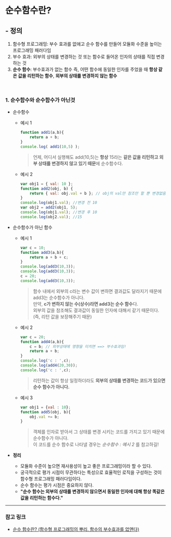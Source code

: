 <!-- 2021.01.19 -->

# 순수함수란?

## - 정의

1. 함수형 프로그래밍: 부수 효과를 없애고 순수 함수를 만들어 모듈화 수준을 높이는 프로그래밍 패러다임
2. 부수 효과: 외부의 상태를 변경하는 것 또는 함수로 들어온 인자의 상태를 직접 변경하는 것
3. **순수 함수**: 부수효과가 없는 함수 즉, 어떤 함수에 동일한 인자를 주었을 때 **항상 같은 값을 리턴하는 함수**, **외부의 상태를 변경하지 않는 함수**            

</br>

### 1. 순수함수와 순수함수가 아닌것
* 순수함수
    * 예시 1
        ```js
        function add1(a,b){
            return a + b;
        }
        console.log( add1(10,5) );
        ```          
        > 언제, 어디서 실행해도 add(10,5)는 **항상** 15라는 **같은 값을 리턴하고 외부 상태를 변경하지 않고 있기 때문**에 순수함수다.

    * 예시 2
        ```js
        var obj1 = { val: 10 };
        function add2(obj, b) {
            return { val: obj.val + b }; // obj의 val만 참조만 할 뿐 변경없음.
        }
        console.log(obj1.val); //변경 전 10
        var obj2 = add2(obj1, 5);
        console.log(obj1.val); //변경 후 10
        console.log(obj2.val); //15
        ```

* 순수함수가 아닌 함수
    * 예시 1
        ```js
        var c = 10;
        function add3(a,b){
            return a + b + c;
        }
        console.log(add3(10,3));
        console.log(add3(10,3));
        c = 20;
        console.log(add3(10,3));
        ```        
        > 함수 내에서 외부의 c라는 변수 값이 변하면 결과값도 달라지기 때문에 add3는 순수함수가 아니다.     
        > 만약, **c가 변하지 않는 수(상수)라면 add3는 순수 함수**다.   
        > 외부의 값을 참조해도 결과값이 동일한 인자에 대해서 같기 때문이다. (즉, 리턴 값을 보장해주기 때문)
    * 예시 2
        ```js
        var c = 20;
        function add4(a,b){
            c = b; // 외부상태에 영향을 미치면 ==> 부수효과임!
            return a + b;
        }
        console.log('c : ',c);
        console.log(add4(20,30));
        console.log('c : ',c);
        ```           
        > 리턴하는 값이 항상 일정하더라도 **외부의 상태를 변경하는 코드가 있으면 순수 함수가 아니다.**
    * 예시 3
        ```js
        var obj1 = {val : 10};
        function add5(obj, b){
            obj.val += b;
        }
        ```
        > 객체를 인자로 받아서 그 상태를 변경 시키는 코드를 가지고 있기 때문에 순수함수가 아니다.  
        > 이 코드를 순수 함수로 나타낼 경우는 _순수함수 : 예시 2_ 를 참고하길!

* **정리**
    -   모듈화 수준이 높으면 재사용성이 높고 좋은 프로그래밍이라 할 수 있다.
    -   궁극적으로 평가 시점이 무관하다는 특성으로 효율적인 로직을 구성하는 것이 함수형 프로그래밍 패러다임이다. 
    -   순수 함수는 평가 시점은 중요하지 않다.
    -   **"순수 함수는 외부의 상태를 변경하지 않으면서 동일한 인자에 대해 항상 똑같은 값을 리턴하는 함수다."**

<hr/>

### **참고 링크**
- [순수 함수란? (함수형 프로그래밍의 뿌리, 함수의 부수효과를 없앤다)](https://jeong-pro.tistory.com/23)